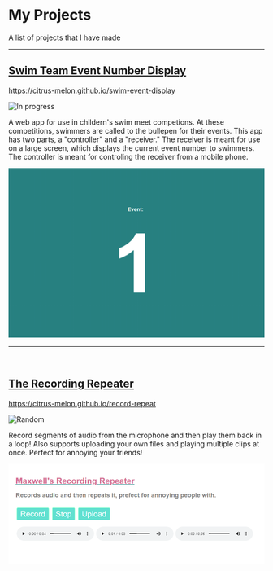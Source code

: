 # My Projects
A list of projects that I have made

---

## [Swim Team Event Number Display](https://citrus-melon.github.io/swim-event-display)
<https://citrus-melon.github.io/swim-event-display>

![In progress](https://img.shields.io/badge/-In%20Progress-blueviolet)

A web app for use in childern's swim meet competions. At these competitions, swimmers are called to the bullepen for their events. This app has two parts, a "controller" and a "receiver." The receiver is meant for use on a large screen, which displays the current event number to swimmers. The controller is meant for controling the receiver from a mobile phone.

[![Screenshot](/images/swimDisplay.png)](https://citrus-melon.github.io/swim-event-display)

---
<br>

## [The Recording Repeater](https://citrus-melon.github.io/record-repeat)
<https://citrus-melon.github.io/record-repeat>

![Random](https://img.shields.io/badge/-Random-yellow)

Record segments of audio from the microphone and then play them back in a loop! Also supports uploading your own files and playing multiple clips at once. Perfect for annoying your friends!

[![Screenshot](/images/recordingRepeater.png)](https://citrus-melon.github.io/record-repeat)
